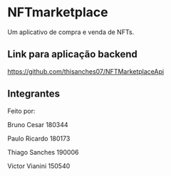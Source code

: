 # NFTmarketplace

Um aplicativo de compra e venda de NFTs.

## Link para aplicação backend

https://github.com/thisanches07/NFTMarketplaceApi

## Integrantes

Feito por:

Bruno Cesar               180344

Paulo Ricardo             180173

Thiago Sanches            190006

Victor Vianini            150540
